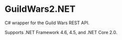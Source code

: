 # GuildWars2.NET
C# wrapper for the Guild Wars REST API.

Supports .NET Framework 4.6, 4.5, and .NET Core 2.0.
